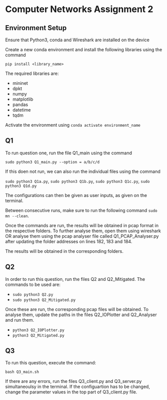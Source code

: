 # Computer Networks Assignment 2

## Environment Setup

Ensure that Python3, conda and Wireshark are installed on the device

Create a new conda environment and install the following libraries using the command

`pip install <library_name>`

The required libraries are:
- mininet
- dpkt
- numpy
- matplotlib
- pandas
- datetime
- tqdm

Activate the environment using `conda activate environment_name`

## Q1
To run question one, run the file Q1_main using the command 

`sudo python3 Q1_main.py --option = a/b/c/d`
 
If this doen not run, we can also run the individual files using the command 

`sudo python3 Q1a.py`, `sudo python3 Q1b.py`, `sudo python3 Q1c.py`, `sudo python3 Q1d.py`

The configurations can then be given as user inputs, as given on the terminal.

Between consecutive runs, make sure to run the following command `sudo mn --clean`.

Once the commands are run, the results will be obtained in pcap format in the respective folders. To further analyse them, open them using wireshark OR analyse them using the pcap analyser file called Q1_PCAP_Analyser.py after updating the folder addresses on lines 182, 183 and 184.

The results will be obtained in the corresponding folders.

## Q2
In order to run this question, run the files Q2 and Q2_Mitigated. The commands to be used are:
- `sudo python3 Q2.py`
- `sudo python3 Q2_Mitigated.py`

Once these are run, the corresponding pcap files will be obtained. To analyse them, update the paths in the files Q2_IOPlotter and Q2_Analyser and run them.
- `python3 Q2_IOPlotter.py`
- `python3 Q2_Mitigated.py`

## Q3
To run this question, execute the command:

`bash Q3_main.sh`

If there are any errors, run the files Q3_client.py and Q3_server.py simultaneoulsy in the terminal. If the configuartion has to be changed, change the parameter values in the top part of Q3_client.py file.